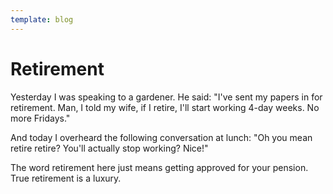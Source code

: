 ```yaml
---
template: blog
---
```


# Retirement

Yesterday I was speaking to a gardener. He said: "I've sent my papers in for retirement. Man, I told my wife, if I retire, I'll start working 4-day weeks. No more Fridays."

And today I overheard the following conversation at lunch: "Oh you mean retire retire? You'll actually stop working? Nice!"

The word retirement here just means getting approved for your pension. True retirement is a luxury.

